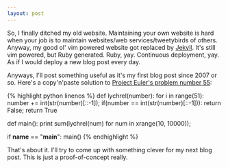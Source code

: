 ```yaml
---
layout: post
---
```


So, I finally ditched my old website. Maintaining your own website is hard when
your job is to maintain websites/web services/tweetybirds of others. Anyway, my good ol' vim powered website
got replaced by [Jekyll](https://jekyllrb.com/). It's still vim powered, but Ruby generated. Ruby, yay. Continuous deployment, yay.
As if I would deploy a new blog post every day.

Anyways, I'll post something useful as it's my first blog post since 2007 or so. Here's a copy'n'paste solution
to [Project Euler's problem number 55](https://projecteuler.net/problem=55):

{% highlight python linenos %}
def lychrel(number):
    for i in range(51):
        number += int(str(number)[::-1]);
        if(number == int(str(number)[::-1])):
            return False;
    return True

def main():
    print sum(lychrel(num) for num in xrange(10, 10000));

if __name__ == "__main__":
    main()
{% endhighlight %}

That's about it. I'll try to come up with something clever for my next blog post. This is just a proof-of-concept really.
